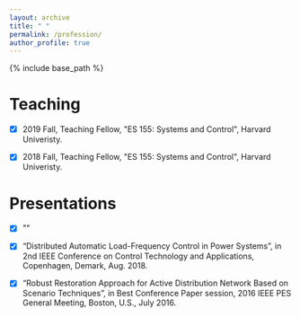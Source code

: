 ```yaml
---
layout: archive
title: " "
permalink: /profession/
author_profile: true
---
```


{% include base_path %}

Teaching
====== 

- [x] 2019 Fall, Teaching Fellow, "ES 155: Systems and Control", Harvard Univeristy.

- [x] 2018 Fall, Teaching Fellow, "ES 155: Systems and Control", Harvard Univeristy.

Presentations
====== 
- [x] ""

- [x] “Distributed Automatic Load-Frequency Control in Power Systems”, in 2nd IEEE Conference on Control
Technology and Applications, Copenhagen, Demark, Aug. 2018.

- [x] “Robust Restoration Approach for Active Distribution Network Based on Scenario Techniques”, in Best
Conference Paper session, 2016 IEEE PES General Meeting, Boston, U.S., July 2016.
